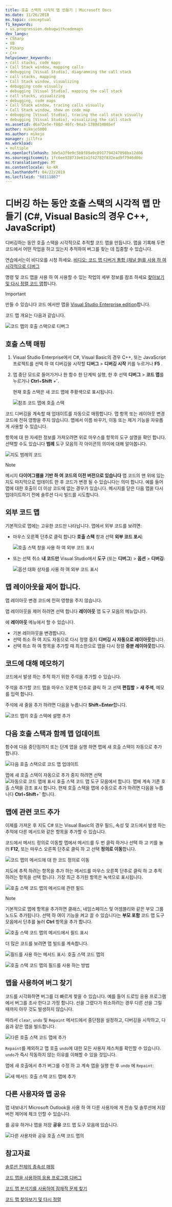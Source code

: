 ```yaml
---
title: 호출 스택의 시각적 맵 만들기 | Microsoft Docs
ms.date: 11/26/2018
ms.topic: conceptual
f1_keywords:
- vs.progression.debugwithcodemaps
dev_langs:
- CSharp
- VB
- FSharp
- C++
helpviewer_keywords:
- call stacks, code maps
- Call Stack window, mapping calls
- debugging [Visual Studio], diagramming the call stack
- call stacks, mapping
- Call Stack window, visualizing
- debugging code visually
- debugging [Visual Studio], mapping the call stack
- call stacks, visualizing
- debugging, code maps
- Call Stack window, tracing calls visually
- Call Stack window, show on code map
- debugging [Visual Studio], tracing the call stack visually
- debugging [Visual Studio], visualizing the call stack
ms.assetid: d6a72e5e-f88d-46fc-94a3-1789d34805ef
author: mikejo5000
ms.author: mikejo
manager: jillfra
ms.workload:
- multiple
ms.openlocfilehash: 3de5a3f9e9c5b8f89a9c8917794247098ba12d06
ms.sourcegitcommit: 1fc6ee928733e61a1f42782f832ead9f7946d00c
ms.translationtype: MT
ms.contentlocale: ko-KR
ms.lasthandoff: 04/22/2019
ms.locfileid: "60111807"
---
```

# <a name="create-a-visual-map-of-the-call-stack-while-debugging-c-visual-basic-c-javascript"></a>디버깅 하는 동안 호출 스택의 시각적 맵 만들기 (C#, Visual Basic의 경우 C++, JavaScript)

디버깅하는 동안 호출 스택을 시각적으로 추적할 코드 맵을 만듭니다. 맵을 기록해 두면 코드에서 어떤 작업을 하고 있는지 추적하여 버그를 찾는 데 집중할 수 있습니다.

연습에서는이 비디오를 시청 하세요. [비디오: 코드 맵 디버거 통합 (채널 9)를 사용 하 여 시각적으로 디버그](http://go.microsoft.com/fwlink/?LinkId=293418)

명령 및 코드 맵을 사용 하 여 사용할 수 있는 작업의 세부 정보를 참조 하세요 [찾아보기 및 다시 정렬 코드 맵](../modeling/browse-and-rearrange-code-maps.md)합니다.

>[!IMPORTANT]
>만들 수 있습니다 코드 에서만 맵을 [Visual Studio Enterprise edition](https://visualstudio.microsoft.com/downloads/?utm_medium=microsoft&utm_source=docs.microsoft.com&utm_campaign=inline+link&utm_content=download+vs2019)합니다.

코드 맵 개요는 다음과 같습니다.

 ![코드 맵의 호출 스택으로 디버그](../debugger/media/debuggermap_overview.png "DebuggerMap_Overview")

## <a name="MapStack"></a> 호출 스택 매핑

1. Visual Studio Enterprise에서 C#, Visual Basic의 경우 C++, 또는 JavaScript 프로젝트를 선택 하 여 디버깅을 시작할 **디버그** > **디버깅 시작** 키를 누르거나 **F5** .

1. 앱 중단 모드로 들어가거나 한 함수 한 단계씩 실행, 한 후 선택 **디버그** > **코드 맵**를 누르거나 **Ctrl**+**Shift** +**`**.

   현재 호출 스택은 새 코드 맵에 주황색으로 표시됩니다.

   ![참조 코드 맵에 호출 스택](../debugger/media/debuggermap_seeundocallstack.png "DebuggerMap_SeeUndoCallStack")

코드 디버깅을 계속할 때 업데이트를 자동으로 매핑합니다. 맵 항목 또는 레이아웃 변경 코드에 전혀 영향을 주지 않습니다. 맵에서 이름 바꾸기, 이동 또는 제거 기능을 자유롭게 사용할 수 있습니다.

항목에 대 한 자세한 정보를 가져오려면 위로 마우스를 항목의 도구 설명을 확인 합니다. 선택할 수도 있습니다 **범례** 도구 모음의 각 아이콘의 의미에 대해 알아봅니다.

![지도 범례의 코드](../debugger/media/debuggermap_showlegend.png "지도 범례의 코드")

>[!NOTE]
>메시지 **다이어그램을 기반 하 여 코드의 이전 버전으로 있습니다** 맵 코드의 맨 위에 있는 지도 마지막으로 업데이트 한 후 코드가 변경 될 수 있습니다는 의미 합니다. 예를 들어 맵에 대한 호출이 더 이상 코드에 없는 경우가 있습니다. 메시지를 닫은 다음 맵을 다시 업데이트하기 전에 솔루션 다시 빌드를 시도합니다.

## <a name="map-external-code"></a>외부 코드 맵

기본적으로 맵에는 고유한 코드만 나타납니다. 맵에서 외부 코드를 보려면:

- 마우스 오른쪽 단추로 클릭 합니다 **호출 스택** 창과 선택 **외부 코드 포시**:

  ![호출 스택 창을 사용 하 여 외부 코드 표시](../debugger/media/debuggermap_callstackmenu.png "DebuggerMap_CallStackMenu")
- 또는 선택 취소 **내 코드만** Visual Studio에서 **도구** (또는 **디버그**) > **옵션**  >   **디버깅**:

  ![옵션 대화 상자를 사용 하 여 외부 코드 표시](../debugger/media/debuggermap_debugoptions.png "DebuggerMap_DebugOptions")

## <a name="control-the-maps-layout"></a>맵 레이아웃을 제어 합니다.

맵 레이아웃 변경 코드에 전혀 영향을 주지 않습니다.

맵 레이아웃을 제어 하려면 선택 합니다 **레이아웃** 맵 도구 모음의 메뉴입니다.

에 **레이아웃** 메뉴에서 할 수 있습니다.

- 기본 레이아웃을 변경합니다.
- 선택 취소 하 여 지도 자동으로 다시 정렬 중지 **디버깅 시 자동으로 레이아웃**합니다.
- 선택 취소 하 여 항목을 추가할 때 최소한으로 맵을 다시 정렬 **증분 레이아웃**합니다.

## <a name="MakeNotes"></a> 코드에 대해 메모하기

코드에서 발생 하는 추적 하기 위한 주석을 추가할 수 있습니다.

주석을 추가할 코드 맵을 마우스 오른쪽 단추로 클릭 하 고 선택 **편집할** > **새 주석**, 메모를 입력 합니다.

주석에 새 줄을 추가 하려면 다음을 누릅니다 **Shift**+**Enter**합니다.

 ![코드 맵의 호출 스택에 설명 추가](../debugger/media/debuggermap_addcomment.png "DebuggerMap_AddComment")

## <a name="UpdateMap"></a> 다음 호출 스택과 함께 맵 업데이트

함수에 다음 중단점까지 또는 단계 앱을 실행 하면 맵에 새 호출 스택이 자동으로 추가 합니다.

![다음 호출 스택으로 코드 맵 업데이트](../debugger/media/debuggermap_addclearcallstack.png "DebuggerMap_AddClearCallStack")

맵에 새 호출 스택이 자동으로 추가 중지 하려면 선택 ![자동으로 코드 맵에 표시 호출 스택](../debugger/media/debuggermap_automaticupdateicon.gif "자동으로 코드 맵에 표시 호출 스택") 코드 맵 도구 모음에서 합니다. 맵에 계속 기존 호출 스택을 강조 표시 합니다. 현재 호출 스택을 맵에 수동으로 추가 하려면 다음을 누릅니다 **Ctrl**+**Shift**+**`** 합니다.

## <a name="AddRelatedCode"></a> 맵에 관련 코드 추가

이제를 가져온 후 지도 C# 또는 Visual Basic의 경우 필드, 속성 및 코드에서 발생 하는 추적에 다른 메서드와 같은 항목을 추가할 수 있습니다.

코드에서 메서드 정의로 이동할 맵에서 메서드를 두 번 클릭 하거나 선택 하 고 키를 눌러 **F12**, 또는 마우스 오른쪽 단추로 클릭 하 고 선택 **정의로 이동**합니다.

![코드 맵의 메서드에 대 한 코드 정의로 이동](../debugger/media/debuggermap_gotocodedefinition.png "DebuggerMap_GoToCodeDefinition")

지도에 추적 하려는 항목을 추가 하는 메서드를 마우스 오른쪽 단추로 클릭 하 고 추적 하려는 항목을 선택 합니다. 가장 최근 추가된 항목은 녹색으로 표시됩니다.

![호출 스택 코드 맵의 메서드에 관련 필드](../debugger/media/debuggermap_showedfields.png "DebuggerMap_ShowedFields")

>[!NOTE]
>기본적으로 맵에 항목을 추가하면 클래스, 네임스페이스 및 어셈블리와 같은 부모 그룹 노드도 추가됩니다. 선택 하 여이 기능을 켜고 끌 수 있습니다는 **부모 포함** 코드 맵 도구 모음에서 단추를 눌러 **Ctrl** 항목을 추가 합니다.

![호출 스택 코드 맵의 메서드에서 필드 표시](../debugger/media/debuggermap_showfields.png "DebuggerMap_ShowFields")

더 많은 코드를 보려면 맵 빌드를 계속합니다.

 ![필드를 사용 하는 메서드 표시: 호출 스택 코드 맵의](../debugger/media/debuggermap_findallreferences.png "DebuggerMap_FindAllReferences")

 ![호출 스택 코드 맵의 필드를 사용 하는 방법](../debugger/media/debuggermap_foundallreferences.png "DebuggerMap_FoundAllReferences")

## <a name="FindBugs"></a> 맵을 사용하여 버그 찾기
 코드를 시각화하면 버그를 더 빠르게 찾을 수 있습니다. 예를 들어 드로잉 응용 프로그램에서 버그를 조사 한다고 가정 합니다. 선을 그렸다가 취소하려는 경우 다른 선을 그릴 때까지 아무 것도 발생하지 않습니다.

 따라서 `clear`, `undo` 및 `Repaint` 메서드에서 중단점을 설정하고, 디버깅을 시작하고, 다음과 같은 맵을 빌드합니다.

 ![다른 호출 스택 코드 맵에 추가](../debugger/media/debuggermap_addpaintobjectcallstack.png "DebuggerMap_AddPaintObjectCallStack")

 `Repaint`를 제외하고 맵 호출 `undo`에 대한 모든 사용자 제스처를 확인할 수 있습니다. `undo`가 즉시 작동하지 않는 이유를 이해할 수 있을 것입니다.

 맵에 새 호출에서 추가 버그를 수정 하 고 계속 앱을 실행 한 후 `undo` 에 `Repaint`:

 ![새 메서드 호출 스택 코드 맵에 추가](../debugger/media/debuggermap_addnewcallforrepaint.png "DebuggerMap_AddNewCallForRepaint")

## <a name="share-the-map-with-others"></a>다른 사용자와 맵 공유

맵 내보내기 Microsoft Outlook을 사용 하 여 다른 사용자에 게 전송 및 솔루션에 저장 버전 제어에 체크 인할 수 있습니다.

를 공유 하거나 맵을 저장 **공유** 코드 맵 도구 모음에 있습니다.

![다른 사용자와 공유 호출 스택 코드 맵의](../debugger/media/debuggermap_sharewithothers.png "다른 사용자와 공유 호출 스택 코드 맵")

## <a name="see-also"></a>참고자료
[솔루션 전체의 종속성 매핑](../modeling/map-dependencies-across-your-solutions.md)

[코드 맵을 사용하여 응용 프로그램 디버그](../modeling/use-code-maps-to-debug-your-applications.md)

[코드 맵 분석기를 사용하여 잠재적 문제 찾기](../modeling/find-potential-problems-using-code-map-analyzers.md)

[코드 맵 찾아보기 및 다시 정렬](../modeling/browse-and-rearrange-code-maps.md)
